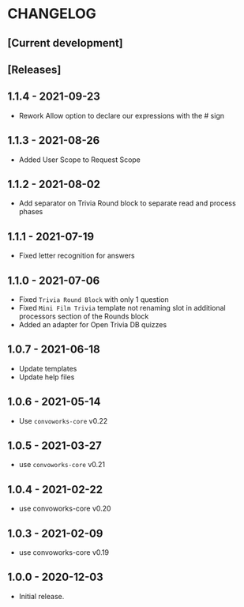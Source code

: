 # CHANGELOG

## [Current development]

## [Releases]

## 1.1.4 - 2021-09-23
* Rework Allow option to declare our expressions with the # sign

## 1.1.3 - 2021-08-26
*  Added User Scope to Request Scope

## 1.1.2 - 2021-08-02
* Add separator on Trivia Round block to separate read and process phases

## 1.1.1 - 2021-07-19
* Fixed letter recognition for answers

## 1.1.0 - 2021-07-06
* Fixed `Trivia Round Block` with only 1 question
* Fixed `Mini Film Trivia` template not renaming slot in additional processors section of the Rounds block
* Added an adapter for Open Trivia DB quizzes
## 1.0.7 - 2021-06-18

* Update templates
* Update help files

## 1.0.6 - 2021-05-14

* Use `convoworks-core` v0.22

## 1.0.5 - 2021-03-27

* use `convoworks-core` v0.21

## 1.0.4 - 2021-02-22

* use convoworks-core v0.20

## 1.0.3 - 2021-02-09

* use convoworks-core v0.19

## 1.0.0 - 2020-12-03

* Initial release.
